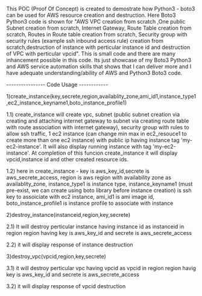 This POC (Proof Of Concept) is created to demostrate how Python3 - boto3 can be used for AWS resource creation and destruction. Here Boto3 Python3 code is shown for "AWS VPC creation from scratch ,One public Subnet creation from scratch, Internet Gateway, Route Table creation from scratch, Routes in Route table creation from scratch, Security group with security rules (example ssh inbound access rule) creation from scratch,destruction of instance with perticular instance id and  destruction of VPC with perticular vpcid". This is small code and there are many inhancement possible in this code. Its just showcase of my Boto3 Python3 and AWS service automation  skills that shows that I can deliver more and I have adequate understanding/ability of AWS and Python3 Boto3 code.



---------------- Code Usage ------------

1)create_instance(key,secrete,region,availablity_zone,ami_id1,instance_type1,ec2_instance_keyname1,boto_instance_profile1)

1.1) 
create_instance will create vpc, subnet (public subnet creation via creating and attaching internet gateway to subnet via creating route table with route association with internet gateway), security group with rules to allow ssh traffic, 1 ec2 instance (can change min max in ec2_resouce1 to create more than one ec2 instance) with public ip having instance tag 'my-ec2-instance'. It will also display running instance with tag 'my-ec2-instance'. At completion of this funcion create_instance it
 will display vpcid,instance id and other created resource ids.

1.2)
here in create_instance - key is aws_key_id,secrete is aws_secrete_access, region is aws region with availability zone as availablity_zone, instance_type1 is instance type, instance_keyname1 (must pre-exist, we can create using boto library before instance creation) is ssh key to assoiciate with ec2 instance, ami_id1 is ami image id, boto_instance_profile1 is  instance profile to associate with instance



2)destroy_instance(instanceid,region,key,secrete)

2.1)
It will destroy perticular instance having instance id as instanceid in region region  having  key is aws_key_id and secrete is aws_secrete_access

2.2)
it will display  response of instance destruction


3)destroy_vpc(vpcid,region,key,secrete)

3.1) 
it will destroy perticular vpc having vpcid as vpcid in region region havig key is aws_key_id and secrete is aws_secrete_access

3.2) 
it will display response of vpcid destruction

